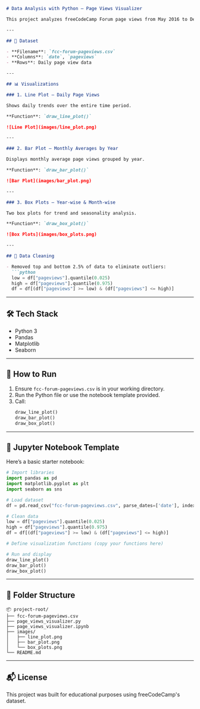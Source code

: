 ```markdown
# Data Analysis with Python – Page Views Visualizer

This project analyzes freeCodeCamp Forum page views from May 2016 to December 2019. It cleans the data and generates three visualizations to uncover trends and seasonality.

---

## 📁 Dataset

- **Filename**: `fcc-forum-pageviews.csv`
- **Columns**: `date`, `pageviews`
- **Rows**: Daily page view data

---

## 📊 Visualizations

### 1. Line Plot – Daily Page Views

Shows daily trends over the entire time period.

**Function**: `draw_line_plot()`

![Line Plot](images/line_plot.png)

---

### 2. Bar Plot – Monthly Averages by Year

Displays monthly average page views grouped by year.

**Function**: `draw_bar_plot()`

![Bar Plot](images/bar_plot.png)

---

### 3. Box Plots – Year-wise & Month-wise

Two box plots for trend and seasonality analysis.

**Function**: `draw_box_plot()`

![Box Plots](images/box_plots.png)

---

## 🧹 Data Cleaning

- Removed top and bottom 2.5% of data to eliminate outliers:
  ```python
  low = df["pageviews"].quantile(0.025)
  high = df["pageviews"].quantile(0.975)
  df = df[(df["pageviews"] >= low) & (df["pageviews"] <= high)]
  ```

---

## 🛠️ Tech Stack

- Python 3
- Pandas
- Matplotlib
- Seaborn

---

## 🚀 How to Run

1. Ensure `fcc-forum-pageviews.csv` is in your working directory.
2. Run the Python file or use the notebook template provided.
3. Call:
    ```python
    draw_line_plot()
    draw_bar_plot()
    draw_box_plot()
    ```

---

## 📓 Jupyter Notebook Template

Here’s a basic starter notebook:

```python
# Import libraries
import pandas as pd
import matplotlib.pyplot as plt
import seaborn as sns

# Load dataset
df = pd.read_csv("fcc-forum-pageviews.csv", parse_dates=['date'], index_col='date')

# Clean data
low = df["pageviews"].quantile(0.025)
high = df["pageviews"].quantile(0.975)
df = df[(df["pageviews"] >= low) & (df["pageviews"] <= high)]

# Define visualization functions (copy your functions here)

# Run and display
draw_line_plot()
draw_bar_plot()
draw_box_plot()
```

---

## 📂 Folder Structure

```
📦 project-root/
├── fcc-forum-pageviews.csv
├── page_views_visualizer.py
├── page_views_visualizer.ipynb
├── images/
│   ├── line_plot.png
│   ├── bar_plot.png
│   └── box_plots.png
└── README.md
```

---

## 📬 License

This project was built for educational purposes using freeCodeCamp's dataset.

```

